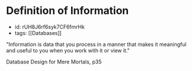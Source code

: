 # Definition of Information
* id: rUH8J6rf6syk7CF6fmrHk
* tags: [[Databases]]

"Information is data that you process in a manner that makes it meaningful and useful to you when you work with it or view it."

Database Design for Mere Mortals, p35